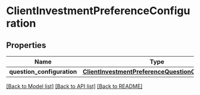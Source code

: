 # ClientInvestmentPreferenceConfiguration

## Properties
Name | Type | Description | Notes
------------ | ------------- | ------------- | -------------
**question_configuration** | [**ClientInvestmentPreferenceQuestionConfiguration**](ClientInvestmentPreferenceQuestionConfiguration.md) |  | [optional] 

[[Back to Model list]](../README.md#documentation-for-models) [[Back to API list]](../README.md#documentation-for-api-endpoints) [[Back to README]](../README.md)

